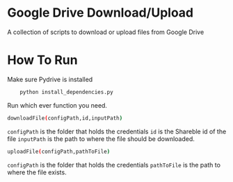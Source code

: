 # Google Drive Download/Upload
 A collection of scripts to download or upload files from Google Drive

# How To Run
Make sure Pydrive is installed
```sh
    python install_dependencies.py
```
Run which ever function you need.
```sh
downloadFile(configPath,id,inputPath)
```
`configPath` is the folder that holds the credentials
`id` is the Shareble id of the file
`inputPath` is the path to where the file should be downloaded.
 
 ```sh
 uploadFile(configPath,pathToFile)
 ```
 `configPath` is the folder that holds the credentials
 `pathToFile` is the path to where the file exists.